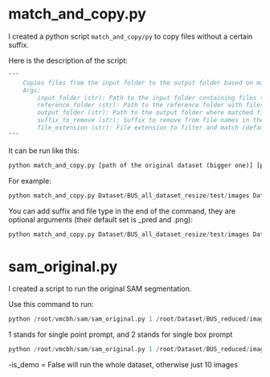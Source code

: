 # match_and_copy.py
I created a python script `match_and_copy/py` to copy files without a certain suffix.

Here is the description of the script: 

```python
"""
    Copies files from the input folder to the output folder based on matching file names in the reference folder.
    Args:
        input_folder (str): Path to the input folder containing files to copy.
        reference_folder (str): Path to the reference folder with files providing matching names.
        output_folder (str): Path to the output folder where matched files will be copied.
        suffix_to_remove (str): Suffix to remove from file names in the reference folder for matching (default: "_pred").
        file_extension (str): File extension to filter and match (default: ".png").
"""
```

It can be run like this:

```python
python match_and_copy.py [path of the original dataset (bigger one)] [path of the reference dataset (smaller one)] [folder path you want to store the output dataset]
```

For example:

```python
python match_and_copy.py Dataset/BUS_all_dataset_resize/test/images Dataset/BUS_reduced/labels Dataset/BUS_reduced/images
```

You can add suffix and file type in the end of the command, they are optional arguments (their default set is _pred and .png):

```python
python match_and_copy.py Dataset/BUS_all_dataset_resize/test/images Dataset/BUS_reduced/labels Dataset/BUS_reduced/images --suffix _pred --extension .png
```

# sam_original.py
I created a script to run the original SAM segmentation.

Use this command to run:

```python
python /root/vmcbh/sam/sam_original.py 1 /root/Dataset/BUS_reduced/images /root/Dataset/BUS_reduced/labels /root/Dataset/BUS_reduced/results
```
1 stands for single point prompt, and 2 stands for single box prompt
```python
python /root/vmcbh/sam/sam_original.py 1 /root/Dataset/BUS_reduced/images /root/Dataset/BUS_reduced/labels /root/Dataset/BUS_reduced/results --is_demo False
```
-is_demo = False will run the whole dataset, otherwise just 10 images